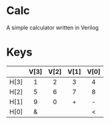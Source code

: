 # Calc
A simple calculator written in Verilog

# Keys
|        |  V[3]  |  V[2]  |  V[1]  |  V[0]  |
|:------:|:------:|:------:|:------:|:------:|
|  H[3]  |   1    |   2    |   3    |   4    |
|  H[2]  |   5    |   6    |   7    |   8    |
|  H[1]  |   9    |   0    |   +    |   -    |
|  H[0]  |   &    |   |    |   <    |   =    |
